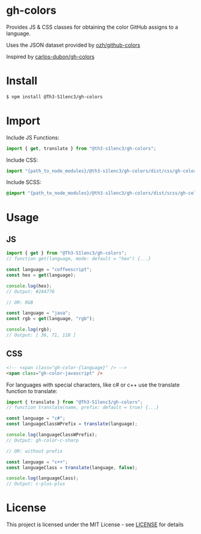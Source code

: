 # gh-colors

Provides JS & CSS classes for obtaining the color GitHub assigns to a language.

Uses the JSON dataset provided by [ozh/github-colors](https://github.com/ozh/github-colors)

Inspired by [carlos-dubon/gh-colors](https://github.com/carlos-dubon/gh-colors/)

# Install

```sh
$ npm install @Th3-S1lenc3/gh-colors
```

# Import

Include JS Functions:

```js
import { get, translate } from "@th3-s1lenc3/gh-colors";
```

Include CSS:

```js
import "{path_to_node_modules}/@th3-s1lenc3/gh-colors/dist/css/gh-colors{.min}.css"
```

Include SCSS:

```sass
@import "{path_to_node_modules}/@th3-s1lenc3/gh-colors/dist/scss/gh-colors.scss"
```

# Usage

## JS

```js
import { get } from "@Th3-S1lenc3/gh-colors";
// function get(language, mode: default = "hex") {...}

const language = "coffeescript";
const hex = get(language);

console.log(hex);
// Output: #244776

// OR: RGB

const language = "java";
const rgb = get(language, "rgb");

console.log(rgb);
// Output: [ 36, 71, 118 ]
```

## CSS

```html
<!-- <span class="gh-color-{language}" /> -->
<span class="gh-color-javascript" />
```

For languages with special characters, like c# or c++ use the translate function to translate:

```js
import { translate } from "@Th3-S1lenc3/gh-colors";
// function translate(name, prefix: default = true) {...}

const language = "c#";
const languageClassWPrefix = translate(language);

console.log(languageClassWPrefix);
// Output: gh-color-c-sharp

// OR: without prefix

const language = "c++";
const languageClass = translate(language, false);

console.log(languageClass);
// Output: c-plus-plus
```

# License

This project is licensed under the MIT License - see [LICENSE](LICENSE) for details
